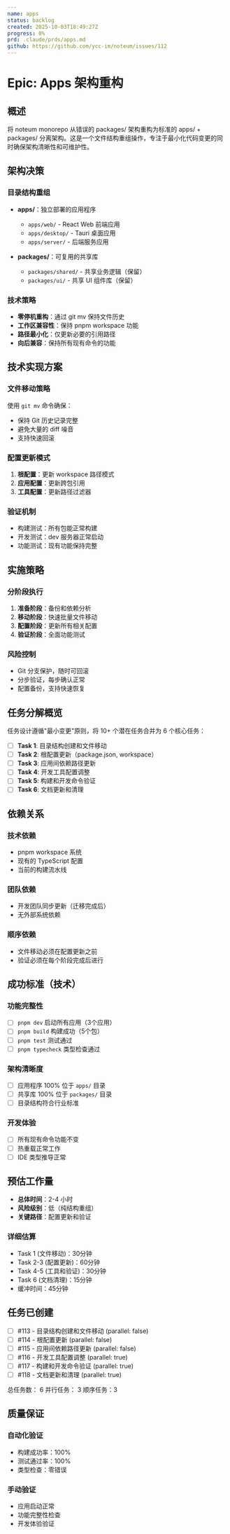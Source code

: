 ```yaml
---
name: apps
status: backlog
created: 2025-10-03T18:49:27Z
progress: 0%
prd: .claude/prds/apps.md
github: https://github.com/ycc-im/noteum/issues/112
---
```


# Epic: Apps 架构重构

## 概述

将 noteum monorepo 从错误的 packages/ 架构重构为标准的 apps/ + packages/ 分离架构。这是一个文件结构重组操作，专注于最小化代码变更的同时确保架构清晰性和可维护性。

## 架构决策

### 目录结构重组
- **apps/**：独立部署的应用程序
  - `apps/web/` - React Web 前端应用
  - `apps/desktop/` - Tauri 桌面应用
  - `apps/server/` - 后端服务应用

- **packages/**：可复用的共享库
  - `packages/shared/` - 共享业务逻辑（保留）
  - `packages/ui/` - 共享 UI 组件库（保留）

### 技术策略
- **零停机重构**：通过 git mv 保持文件历史
- **工作区兼容性**：保持 pnpm workspace 功能
- **路径最小化**：仅更新必要的引用路径
- **向后兼容**：保持所有现有命令的功能

## 技术实现方案

### 文件移动策略
使用 `git mv` 命令确保：
- 保持 Git 历史记录完整
- 避免大量的 diff 噪音
- 支持快速回滚

### 配置更新模式
1. **根配置**：更新 workspace 路径模式
2. **应用配置**：更新跨包引用
3. **工具配置**：更新路径过滤器

### 验证机制
- 构建测试：所有包能正常构建
- 开发测试：dev 服务器正常启动
- 功能测试：现有功能保持完整

## 实施策略

### 分阶段执行
1. **准备阶段**：备份和依赖分析
2. **移动阶段**：快速批量文件移动
3. **配置阶段**：更新所有相关配置
4. **验证阶段**：全面功能测试

### 风险控制
- Git 分支保护，随时可回滚
- 分步验证，每步确认正常
- 配置备份，支持快速恢复

## 任务分解概览

任务设计遵循"最小变更"原则，将 10+ 个潜在任务合并为 6 个核心任务：

- [ ] **Task 1**: 目录结构创建和文件移动
- [ ] **Task 2**: 根配置更新（package.json, workspace）
- [ ] **Task 3**: 应用间依赖路径更新
- [ ] **Task 4**: 开发工具配置调整
- [ ] **Task 5**: 构建和开发命令验证
- [ ] **Task 6**: 文档更新和清理

## 依赖关系

### 技术依赖
- pnpm workspace 系统
- 现有的 TypeScript 配置
- 当前的构建流水线

### 团队依赖
- 开发团队同步更新（迁移完成后）
- 无外部系统依赖

### 顺序依赖
- 文件移动必须在配置更新之前
- 验证必须在每个阶段完成后进行

## 成功标准（技术）

### 功能完整性
- [ ] `pnpm dev` 启动所有应用（3个应用）
- [ ] `pnpm build` 构建成功（5个包）
- [ ] `pnpm test` 测试通过
- [ ] `pnpm typecheck` 类型检查通过

### 架构清晰度
- [ ] 应用程序 100% 位于 `apps/` 目录
- [ ] 共享库 100% 位于 `packages/` 目录
- [ ] 目录结构符合行业标准

### 开发体验
- [ ] 所有现有命令功能不变
- [ ] 热重载正常工作
- [ ] IDE 类型推导正常

## 预估工作量

- **总体时间**：2-4 小时
- **风险级别**：低（纯结构重组）
- **关键路径**：配置更新和验证

### 详细估算
- Task 1 (文件移动)：30分钟
- Task 2-3 (配置更新)：60分钟
- Task 4-5 (工具和验证)：30分钟
- Task 6 (文档清理)：15分钟
- 缓冲时间：45分钟

## 任务已创建
- [ ] #113 - 目录结构创建和文件移动 (parallel: false)
- [ ] #114 - 根配置更新 (parallel: false)
- [ ] #115 - 应用间依赖路径更新 (parallel: false)
- [ ] #116 - 开发工具配置调整 (parallel: true)
- [ ] #117 - 构建和开发命令验证 (parallel: true)
- [ ] #118 - 文档更新和清理 (parallel: true)

总任务数：       6
并行任务：       3
顺序任务：3
## 质量保证

### 自动化验证
- 构建成功率：100%
- 测试通过率：100%
- 类型检查：零错误

### 手动验证
- 应用启动正常
- 功能完整性检查
- 开发体验验证
